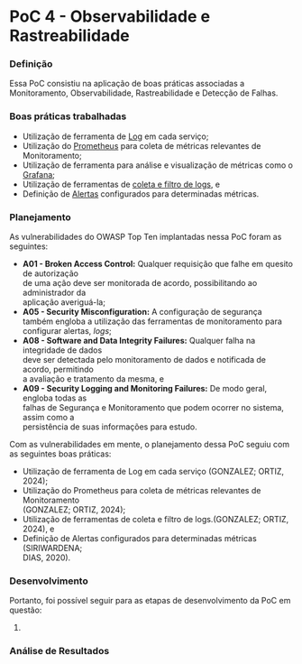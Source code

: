 # PoC 4 - Observabilidade e Rastreabilidade

### Definição

Essa PoC consistiu na aplicação de boas práticas associadas a Monitoramento, Observabilidade, Rastreabilidade e Detecção de Falhas.

### Boas práticas trabalhadas

* Utilização de ferramenta de [Log](../../boas-praticas/logging.md) em cada serviço;
* Utilização do [Prometheus](../../boas-praticas/prometheus-com-grafana.md) para coleta de métricas relevantes de Monitoramento;
* Utilização de ferramenta para análise e visualização de métricas como o [Grafana](../../boas-praticas/prometheus-com-grafana.md);
* Utilização de ferramentas de [coleta e filtro de logs](../../boas-praticas/prometheus-com-grafana.md), e
* Definição de [Alertas](../../boas-praticas/prometheus-com-grafana.md) configurados para determinadas métricas.

### Planejamento

As vulnerabilidades do OWASP Top Ten implantadas nessa PoC foram as seguintes:

* **A01 - Broken Access Control:** Qualquer requisição que falhe em quesito de autorização\
  de uma ação deve ser monitorada de acordo, possibilitando ao administrador da\
  aplicação averiguá-la;
* **A05 - Security Misconfiguration:** A configuração de segurança também engloba a utilização das ferramentas de monitoramento para configurar alertas, _logs_;
* **A08 - Software and Data Integrity Failures:** Qualquer falha na integridade de dados\
  deve ser detectada pelo monitoramento de dados e notificada de acordo, permitindo\
  a avaliação e tratamento da mesma, e
* **A09 - Security Logging and Monitoring Failures:** De modo geral, engloba todas as\
  falhas de Segurança e Monitoramento que podem ocorrer no sistema, assim como a\
  persistência de suas informações para estudo.



Com as vulnerabilidades em mente, o planejamento dessa PoC seguiu com as seguintes boas práticas:

* Utilização de ferramenta de Log em cada serviço (GONZALEZ; ORTIZ, 2024);
* Utilização do Prometheus para coleta de métricas relevantes de Monitoramento\
  (GONZALEZ; ORTIZ, 2024);
* Utilização de ferramentas de coleta e filtro de logs.(GONZALEZ; ORTIZ, 2024), e
* Definição de Alertas configurados para determinadas métricas (SIRIWARDENA;\
  DIAS, 2020).

### Desenvolvimento

Portanto, foi possível seguir para as etapas de desenvolvimento da PoC em questão:

1.

### Análise de Resultados
